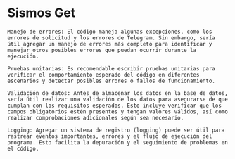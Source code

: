 Sismos Get
=========
    Manejo de errores: El código maneja algunas excepciones, como los errores de solicitud y los errores de Telegram. Sin embargo, sería útil agregar un manejo de errores más completo para identificar y manejar otros posibles errores que puedan ocurrir durante la ejecución.

    Pruebas unitarias: Es recomendable escribir pruebas unitarias para verificar el comportamiento esperado del código en diferentes escenarios y detectar posibles errores o fallos de funcionamiento.

    Validación de datos: Antes de almacenar los datos en la base de datos, sería útil realizar una validación de los datos para asegurarse de que cumplan con los requisitos esperados. Esto incluye verificar que los campos obligatorios estén presentes y tengan valores válidos, así como realizar comprobaciones adicionales según sea necesario.

    Logging: Agregar un sistema de registro (logging) puede ser útil para rastrear eventos importantes, errores y el flujo de ejecución del programa. Esto facilita la depuración y el seguimiento de problemas en el código.